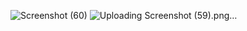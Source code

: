 
![Screenshot (60)](https://github.com/Harshivarma/RestAPI/assets/95752442/c6eccbc8-47cc-4667-bfaf-5aa80f4a5710)
![Uploading Screenshot (59).png…]()
